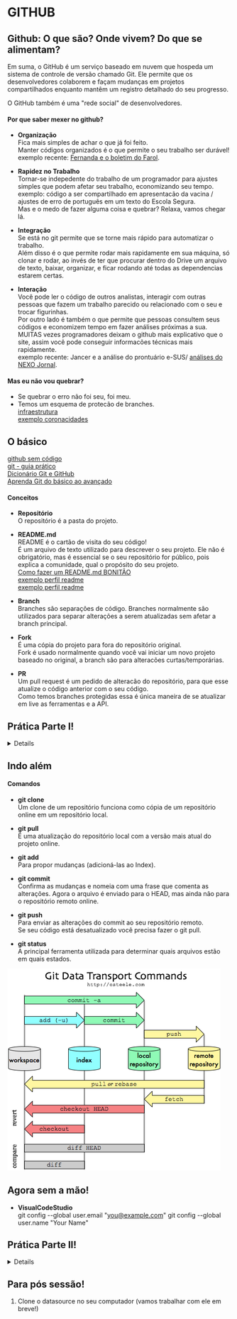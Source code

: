 # GITHUB

## Github: O que são? Onde vivem? Do que se alimentam?

Em suma, o GitHub é um serviço baseado em nuvem que hospeda um sistema de controle de versão chamado Git. Ele permite que os desenvolvedores colaborem e façam mudanças em projetos compartilhados enquanto mantêm um registro detalhado do seu progresso.


O GitHub também é uma "rede social" de desenvolvedores.

#### Por que saber mexer no github?
* <b>Organização</b><br>
Fica mais simples de achar o que já foi feito.<br>
Manter códigos organizados é o que permite o seu trabalho ser durável!<br>
exemplo recente: [Fernanda e o boletim do Farol](https://github.com/ImpulsoGov/internal_analysis/tree/master/weekly_analysis).<br>

* <b>Rapidez no Trabalho</b><br>
Tornar-se indepedente do trabalho de um programador para ajustes simples que podem afetar seu trabalho, economizando seu tempo.<br>
exemplo: código a ser compartilhado em apresentacão da vacina / ajustes de erro de português em um texto do Escola Segura.<br>
Mas e o medo de fazer alguma coisa e quebrar? Relaxa, vamos chegar lá.

* <b>Integração</b><br>
Se está no git permite que se torne mais rápido para automatizar o trabalho.<br>
Além disso é o que permite rodar mais rapidamente em sua máquina, só clonar e rodar, ao invés de ter que procurar dentro do Drive um arquivo de texto, baixar, organizar, e ficar rodando até todas as dependencias estarem certas.<br>

* <b>Interação</b><br>
Você pode ler o código de outros analistas, interagir com outras pessoas que fazem um trabalho parecido ou relacionado com o seu e trocar figurinhas.<br>
Por outro lado é também o que permite que pessoas consultem seus códigos e economizem tempo em fazer análises próximas a sua.<br>
MUITAS vezes programadores deixam o github mais explicativo que o site, assim você pode conseguir informacões técnicas mais rapidamente.<br>
exemplo recente: Jancer e a análise do prontuário e-SUS/ [análises do NEXO Jornal](https://github.com/Nexo-Dados/PoliticasPublicas).

#### Mas eu não vou quebrar?
* Se quebrar o erro não foi seu, foi meu.
* Temos um esquema de protecão de branches.<br>
[infraestrutura](https://docs.google.com/file/d/1aK_UkmuuKrqej9hUdhue71E4quunRIi0j1oB2wUu29Y/edit)<br>
[exemplo coronacidades](https://github.com/ImpulsoGov/coronacidades-datasource/settings/branches)<br>

## O básico
[github sem código](https://guides.github.com/activities/hello-world/)<br>
[git - guia prático](https://rogerdudler.github.io/git-guide/index.pt_BR.html)<br>
[Dicionário Git e GitHub](https://gist.github.com/victorsenam/8580499)<br>
[Aprenda Git do básico ao avançado](https://comandosgit.github.io/)

#### Conceitos

* <b>Repositório</b><br>
O repositório é a pasta do projeto.

* <b>README.md</b><br>
README é o cartão de visita do seu código! <br>
É um arquivo de texto utilizado para descrever o seu projeto. Ele não é obrigatório, mas é essencial se o seu repositório for público, pois explica a comunidade, qual o propósito do seu projeto.<br>
[Como fazer um README.md BONITÃO](https://medium.com/@raullesteves/github-como-fazer-um-readme-md-bonit%C3%A3o-c85c8f154f8)<br>
[exemplo perfil readme](https://github.com/ibrahimcesar)<br>
[exemplo perfil readme](https://github.com/gabriellearruda)

* <b>Branch</b><br>
Branches são separações de código. Branches normalmente são utilizados para separar alterações a serem atualizadas sem afetar a branch principal.

* <b>Fork</b><br>
É uma cópia do projeto para fora do repositório original.<br>
Fork é usado normalmente quando você vai iniciar um novo projeto baseado no original, a branch são para alteracões curtas/temporárias.

* <b>PR</b><br>
Um pull request é um pedido de alteracão do repositório, para que esse atualize o código anterior com o seu código.<br>
Como temos branches protegidas essa é única maneira de se atualizar em live as ferramentas e a API.<br>


## Prática Parte I!
<details>
  <br>
  1. Crie uma branch nova nesse diretório, crie uma pasta dentro de (/git) pra você com seu nome (ex: gabrielle) e coloque dentro seu arquivo README.

  2. Adione uma foto qualquer a sua pasta!

  3. Crie um PR para atualizar a master com a sua branch.
  
  4. Dê um fork nessa pasta (depois você pode excluir é só para aprender a fazer). 
</details>


## Indo além

#### Comandos

* <b>git clone</b><br>
Um clone de um repositório funciona como cópia de um repositório online em um repositório local. 

* <b>git pull</b><br>
É uma atualização do repositório local com a versão mais atual do projeto online. 

* <b>git add</b><br>
Para propor mudanças (adicioná-las ao Index). 

* <b>git commit</b><br>
Confirma as mudanças e nomeia com uma frase que comenta as alterações. Agora o arquivo é enviado para o HEAD, mas ainda não para o repositório remoto online.

* <b>git push</b><br>
Para enviar as alterações do commit ao seu repositório remoto.<br>
Se seu código está desatualizado você precisa fazer o git pull.

* <b>git status</b><br>
A principal ferramenta utilizada para determinar quais arquivos estão em quais estados.

<img src="git-trans.png">


## Agora sem a mão!

* <b>VisualCodeStudio</b><br>
git config --global user.email "you@example.com"
git config --global user.name "Your Name"

## Prática Parte II!
<details>
  <br>
  1. Clone esse repositório no seu computador.
  
  2. Faca uma alteracão no seu README.
  
  3. Envie essa alteracão via Visual Studio Code.
</details>


## Para pós sessão!

  1. Clone o datasource no seu computador (vamos trabalhar com ele em breve!)
